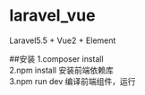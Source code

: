 # laravel_vue
Laravel5.5 + Vue2 + Element

##安装 
1.composer install    
2.npm install 安装前端依赖库  
3.npm run dev   编译前端组件，运行
